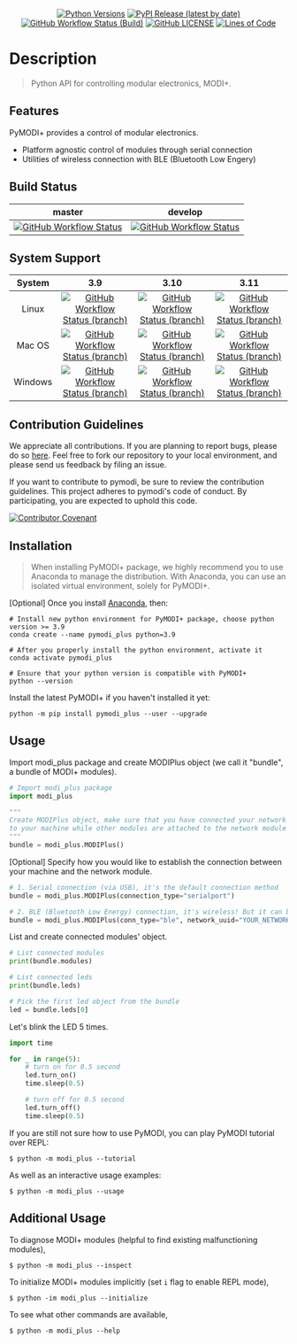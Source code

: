 <div align="center">

[![Python Versions](https://img.shields.io/pypi/pyversions/pymodi-plus.svg?style=flat-square)](https://pypi.python.org/pypi/pymodi-plus)
[![PyPI Release (latest by date)](https://img.shields.io/github/v/release/LUXROBO/pymodi-plus?style=flat-square)](https://pypi.python.org/pypi/pymodi-plus)
[![GitHub Workflow Status (Build)](https://img.shields.io/github/workflow/status/LUXROBO/pymodi-plus/Build%20Status/master?style=flat-square)](https://github.com/LUXROBO/pymodi-plus/actions)
[![GitHub LICENSE](https://img.shields.io/github/license/LUXROBO/pymodi-plus?style=flat-square&color=blue)](https://github.com/LUXROBO/pymodi-plus/blob/master/LICENSE)
[![Lines of Code](https://img.shields.io/tokei/lines/github/LUXROBO/pymodi-plus?style=flat-square)](https://github.com/LUXROBO/pymodi-plus/tree/master/modi_plus)

</div>

Description
===========
> Python API for controlling modular electronics, MODI+.


Features
--------
PyMODI+ provides a control of modular electronics.
* Platform agnostic control of modules through serial connection
* Utilities of wireless connection with BLE (Bluetooth Low Engery)

Build Status
------------
|master|develop|
|:---:|:---:|
| [![GitHub Workflow Status](https://img.shields.io/github/workflow/status/LUXROBO/pymodi-plus/Build%20Status?label=master&branch=master&logo=github&style=flat-square)](https://github.com/LUXROBO/pymodi-plus/actions) | [![GitHub Workflow Status](https://img.shields.io/github/workflow/status/LUXROBO/pymodi-plus/Build%20Status?label=develop&branch=develop&logo=github&style=flat-square)](https://github.com/LUXROBO/pymodi-plus/actions)

System Support
--------------
| System | 3.9 | 3.10 | 3.11 |
| :---: | :---: | :---: | :---: |
| Linux | [![GitHub Workflow Status (branch)](https://img.shields.io/github/workflow/status/LUXROBO/pymodi-plus/Unit%20Test%20(Ubuntu)/master?label=Unit%20Test%20%28Ubuntu%29&logo=github&style=flat-square)](https://github.com/LUXROBO/pymodi-plus/actions) | [![GitHub Workflow Status (branch)](https://img.shields.io/github/workflow/status/LUXROBO/pymodi-plus/Unit%20Test%20(Ubuntu)/master?label=Unit%20Test%20%28Ubuntu%29&logo=github&style=flat-square)](https://github.com/LUXROBO/pymodi-plus/actions) |[![GitHub Workflow Status (branch)](https://img.shields.io/github/workflow/status/LUXROBO/pymodi-plus/Unit%20Test%20(Ubuntu)/master?label=Unit%20Test%20%28Ubuntu%29&logo=github&style=flat-square)](https://github.com/LUXROBO/pymodi-plus/actions)
| Mac OS | [![GitHub Workflow Status (branch)](https://img.shields.io/github/workflow/status/LUXROBO/pymodi-plus/Unit%20Test%20(macOS)/master?label=Unit%20Test%20%28macOS%29&logo=github&style=flat-square)](https://github.com/LUXROBO/pymodi-plus/actions) |[![GitHub Workflow Status (branch)](https://img.shields.io/github/workflow/status/LUXROBO/pymodi-plus/Unit%20Test%20(macOS)/master?label=Unit%20Test%20%28macOS%29&logo=github&style=flat-square)](https://github.com/LUXROBO/pymodi-plus/actions) | [![GitHub Workflow Status (branch)](https://img.shields.io/github/workflow/status/LUXROBO/pymodi-plus/Unit%20Test%20(macOS)/master?label=Unit%20Test%20%28macOS%29&logo=github&style=flat-square)](https://github.com/LUXROBO/pymodi-plus/actions)
| Windows | [![GitHub Workflow Status (branch)](https://img.shields.io/github/workflow/status/LUXROBO/pymodi-plus/Unit%20Test%20(Windows)/master?label=Unit%20Test%20%28Windows%29&logo=github&style=flat-square)](https://github.com/LUXROBO/pymodi-plus/actions) | [![GitHub Workflow Status (branch)](https://img.shields.io/github/workflow/status/LUXROBO/pymodi-plus/Unit%20Test%20(Windows)/master?label=Unit%20Test%20%28Windows%29&logo=github&style=flat-square)](https://github.com/LUXROBO/pymodi-plus/actions) | [![GitHub Workflow Status (branch)](https://img.shields.io/github/workflow/status/LUXROBO/pymodi-plus/Unit%20Test%20(Windows)/master?label=Unit%20Test%20%28Windows%29&logo=github&style=flat-square)](https://github.com/LUXROBO/pymodi-plus/actions)

Contribution Guidelines
-----------------------
We appreciate all contributions. If you are planning to report bugs, please do so [here](https://github.com/LUXROBO/pymodi/issues). Feel free to fork our repository to your local environment, and please send us feedback by filing an issue.

If you want to contribute to pymodi, be sure to review the contribution guidelines. This project adheres to pymodi's code of conduct. By participating, you are expected to uphold this code.

[![Contributor Covenant](https://img.shields.io/badge/Contributor%20Covenant-v2.0%20adopted-ff69b4.svg?style=flat-square)](CODE_OF_CONDUCT.md)

Installation
------------
> When installing PyMODI+ package, we highly recommend you to use Anaconda to manage the distribution.
> With Anaconda, you can use an isolated virtual environment, solely for PyMODI+.

[Optional] Once you install [Anaconda](https://docs.anaconda.com/anaconda/install/), then:
```
# Install new python environment for PyMODI+ package, choose python version >= 3.9
conda create --name pymodi_plus python=3.9

# After you properly install the python environment, activate it
conda activate pymodi_plus

# Ensure that your python version is compatible with PyMODI+
python --version
```

Install the latest PyMODI+ if you haven't installed it yet:
```
python -m pip install pymodi_plus --user --upgrade
```

Usage
-----
Import modi_plus package and create MODIPlus object (we call it "bundle", a bundle of MODI+ modules).
```python
# Import modi_plus package
import modi_plus

"""
Create MODIPlus object, make sure that you have connected your network module
to your machine while other modules are attached to the network module
"""
bundle = modi_plus.MODIPlus()
```

[Optional] Specify how you would like to establish the connection between your machine and the network module.
```python
# 1. Serial connection (via USB), it's the default connection method
bundle = modi_plus.MODIPlus(connection_type="serialport")

# 2. BLE (Bluetooth Low Energy) connection, it's wireless! But it can be slow :(
bundle = modi_plus.MODIPlus(conn_type="ble", network_uuid="YOUR_NETWORK_MODULE_UUID")
```

List and create connected modules' object.
```python
# List connected modules
print(bundle.modules)

# List connected leds
print(bundle.leds)

# Pick the first led object from the bundle
led = bundle.leds[0]
```

Let's blink the LED 5 times.
```python
import time

for _ in range(5):
    # turn on for 0.5 second
    led.turn_on()
    time.sleep(0.5)

    # turn off for 0.5 second
    led.turn_off()
    time.sleep(0.5)
```

If you are still not sure how to use PyMODI, you can play PyMODI tutorial over REPL:
```
$ python -m modi_plus --tutorial
```
As well as an interactive usage examples:
```
$ python -m modi_plus --usage
```

Additional Usage
----------------
To diagnose MODI+ modules (helpful to find existing malfunctioning modules),
```
$ python -m modi_plus --inspect
```

To initialize MODI+ modules implicitly (set `i` flag to enable REPL mode),
```
$ python -im modi_plus --initialize
```

To see what other commands are available,
```
$ python -m modi_plus --help
```
